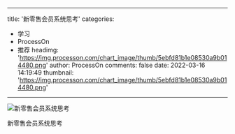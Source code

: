 
---
title: '新零售会员系统思考'
categories: 
 - 学习
 - ProcessOn
 - 推荐
headimg: 'https://img.processon.com/chart_image/thumb/5ebfd81b1e08530a9b014480.png'
author: ProcessOn
comments: false
date: 2022-03-16 14:19:49
thumbnail: 'https://img.processon.com/chart_image/thumb/5ebfd81b1e08530a9b014480.png'
---

<div>   
<img class="thumb" alt="新零售会员系统思考" src="https://img.processon.com/chart_image/thumb/5ebfd81b1e08530a9b014480.png" referrerpolicy="no-referrer">
<p>新零售会员系统思考</p>  
</div>
            